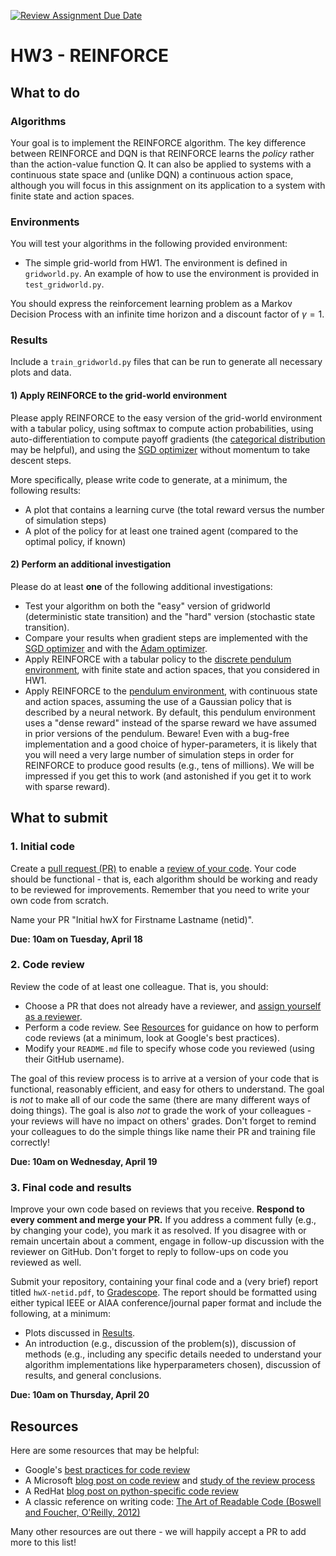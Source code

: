 [![Review Assignment Due Date](https://classroom.github.com/assets/deadline-readme-button-24ddc0f5d75046c5622901739e7c5dd533143b0c8e959d652212380cedb1ea36.svg)](https://classroom.github.com/a/gK_5lPDS)
# HW3 - REINFORCE

## What to do

### Algorithms
Your goal is to implement the REINFORCE algorithm. The key difference between REINFORCE and DQN is that REINFORCE learns the *policy* rather than the action-value function Q. It can also be applied to systems with a continuous state space and (unlike DQN) a continuous action space, although you will focus in this assignment on its application to a system with finite state and action spaces.

### Environments

You will test your algorithms in the following provided environment:
- The simple grid-world from HW1. The environment is defined in `gridworld.py`. An example of how to use the environment is provided in `test_gridworld.py`.

You should express the reinforcement learning problem as a Markov Decision Process with an infinite time horizon and a discount factor of $\gamma = 1$.

### Results

Include a `train_gridworld.py` files that can be run to generate all necessary plots and data.

#### 1) Apply REINFORCE to the grid-world environment

Please apply REINFORCE to the easy version of the grid-world environment with a tabular policy, using softmax to compute action probabilities, using auto-differentiation to compute payoff gradients (the [categorical distribution](https://pytorch.org/docs/stable/distributions.html#categorical) may be helpful), and using the [SGD optimizer](https://pytorch.org/docs/stable/optim.html#torch.optim.SGD) without momentum to take descent steps.

More specifically, please write code to generate, at a minimum, the following results:
- A plot that contains a learning curve (the total reward versus the number of simulation steps)
- A plot of the policy for at least one trained agent (compared to the optimal policy, if known)

#### 2) Perform an additional investigation

Please do at least **one** of the following additional investigations:
* Test your algorithm on both the "easy" version of gridworld (deterministic state transition) and the "hard" version (stochastic state transition).
* Compare your results when gradient steps are implemented with the [SGD optimizer](https://pytorch.org/docs/stable/optim.html#torch.optim.SGD) and with the [Adam optimizer](https://pytorch.org/docs/stable/optim.html#torch.optim.Adam).
* Apply REINFORCE with a tabular policy to the [discrete pendulum environment](discrete_pendulum.py), with finite state and action spaces, that you considered in HW1.
* Apply REINFORCE to the [pendulum environment](pendulum.py), with continuous state and action spaces, assuming the use of a Gaussian policy that is described by a neural network. By default, this pendulum environment uses a "dense reward" instead of the sparse reward we have assumed in prior versions of the pendulum. Beware! Even with a bug-free implementation and a good choice of hyper-parameters, it is likely that you will need a very large number of simulation steps in order for REINFORCE to produce good results (e.g., tens of millions). We will be impressed if you get this to work (and astonished if you get it to work with sparse reward).

## What to submit

### 1. Initial code

Create a [pull request (PR)](https://docs.github.com/en/pull-requests/collaborating-with-pull-requests/proposing-changes-to-your-work-with-pull-requests/about-pull-requests) to enable a [review of your code](#2-code-review). Your code should be functional - that is, each algorithm should be working and ready to be reviewed for improvements. Remember that you need to write your own code from scratch.

Name your PR "Initial hwX for Firstname Lastname (netid)".

**Due: 10am on Tuesday, April 18**

### 2. Code review

Review the code of at least one colleague. That is, you should:
- Choose a PR that does not already have a reviewer, and [assign yourself as a reviewer]((https://docs.github.com/en/pull-requests/collaborating-with-pull-requests/reviewing-changes-in-pull-requests/about-pull-request-reviews)).
- Perform a code review. See [Resources](#resources) for guidance on how to perform code reviews (at a minimum, look at Google's best practices).
- Modify your `README.md` file to specify whose code you reviewed (using their GitHub username).

The goal of this review process is to arrive at a version of your code that is functional, reasonably efficient, and easy for others to understand. The goal is *not* to make all of our code the same (there are many different ways of doing things). The goal is also *not* to grade the work of your colleagues - your reviews will have no impact on others' grades. Don't forget to remind your colleagues to do the simple things like name their PR and training file correctly!

**Due: 10am on Wednesday, April 19**

### 3. Final code and results

Improve your own code based on reviews that you receive. **Respond to every comment and merge your PR.** If you address a comment fully (e.g., by changing your code), you mark it as resolved. If you disagree with or remain uncertain about a comment, engage in follow-up discussion with the reviewer on GitHub. Don't forget to reply to follow-ups on code you reviewed as well.

Submit your repository, containing your final code and a (very brief) report titled `hwX-netid.pdf`, to [Gradescope](https://uiuc-ae598-rl-2023-spring.github.io/resources/assignments/). The report should be formatted using either typical IEEE or AIAA conference/journal paper format and include the following, at a minimum:
- Plots discussed in [Results](#results).
- An introduction (e.g., discussion of the problem(s)), discussion of methods (e.g., including any specific details needed to understand your algorithm implementations like hyperparameters chosen), discussion of results, and general conclusions.

**Due: 10am on Thursday, April 20**

## Resources
Here are some resources that may be helpful:
* Google's [best practices for code review](https://google.github.io/eng-practices/review/reviewer/looking-for.html)
* A Microsoft [blog post on code review](https://devblogs.microsoft.com/appcenter/how-the-visual-studio-mobile-center-team-does-code-review/) and [study of the review process](https://www.microsoft.com/en-us/research/wp-content/uploads/2016/05/MS-Code-Review-Tech-Report-MSR-TR-2016-27.pdf)
* A RedHat [blog post on python-specific code review](https://access.redhat.com/blogs/766093/posts/2802001)
* A classic reference on writing code: [The Art of Readable Code (Boswell and Foucher, O'Reilly, 2012)](https://mcusoft.files.wordpress.com/2015/04/the-art-of-readable-code.pdf)

Many other resources are out there - we will happily accept a PR to add more to this list!
